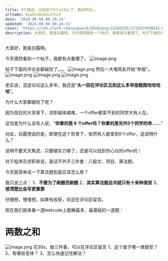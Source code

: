 ```yaml
---
title: 8个面试，已经给了6个offer了，我该咋办。。
urlname: kcwknubn2nu1tncf
date: '2024-06-04 08:26:14'
updated: '2024-06-04 08:26:31'
cover: 'https://cdn.nlark.com/yuque/0/2024/png/22382235/1716217039531-8de55ce8-bdc9-48af-8381-7cddd0ac7a1a.png'
description: 大家好，我是白露啊。今天偶然看到一个帖子，我都有点看懵了。帖子下面的评论全都破防了。。。然后一大堆网友开始“举报”。老实说，混迹论坛这么多年，我还是“头一回在评论区见到这么多举报截图哈哈哈哈”。为什么大家都破防了呢？因为现在的大背景下，求职越来越难，一个offer都拿不到的同学大有人在。这也是...
---
```

大家好，我是白露啊。

今天偶然看到一个帖子，我都有点看懵了。
![image.png](https://oss1.aistar.cool/elog-offer-now/3567ed261f69ac51e83db3b696f9c246.png)

帖子下面的评论全都破防了。。。
![image.png](https://oss1.aistar.cool/elog-offer-now/20c370dafbc71e71778aa9d22eb80e63.png)
然后一大堆网友开始“举报”。
![image.png](https://oss1.aistar.cool/elog-offer-now/185738d5fe21e7815c45dc3911f6f0bb.png)
![image.png](https://oss1.aistar.cool/elog-offer-now/ba05339ea67121940b8bfb0328f6273c.png)
![image.png](https://oss1.aistar.cool/elog-offer-now/63005637c3c8f6bc2f2e8a03869b6d6f.png)

老实说，混迹论坛这么多年，我还是“**头一回在评论区见到这么多举报截图哈哈哈哈**”。

为什么大家都破防了呢？

因为现在的大背景下，求职越来越难，一个offer都拿不到的同学大有人在。

这也是为什么会有人说，“**你拿的是 6 个offer吗？你拿的是另外5个同学的命……**”

对此，白露想说的是，即便在这个背景下，依然有人能拿到6个offer，这说明什么？

说明不要天天焦虑，只要硬实力够了，还是可以找到你心仪的offer的！

对于程序员求职来说，面试不外乎三件套：八股文、项目、算法题。

今天就简单说一下算法题到底应该怎么练？

我只说三点：
1、**不要为了刷题而刷题**
2、**其实算法题总共就只有十来种类型**
3、**想清楚比会写更重要**

仔细想，慢慢想，如果有收获，欢迎在评论区留言。

现在我们就来看一道leetcode上题解最多、最基础的一道题：
# 两数之和
![image.png](https://oss1.aistar.cool/elog-offer-now/ac99df8ee3209a127327071bfa31a115.png)
花30s，做三件事，可以在评论区留言
1、这个属于哪一类题型？
2、有哪些变体？
3、怎么快速记住解法？
